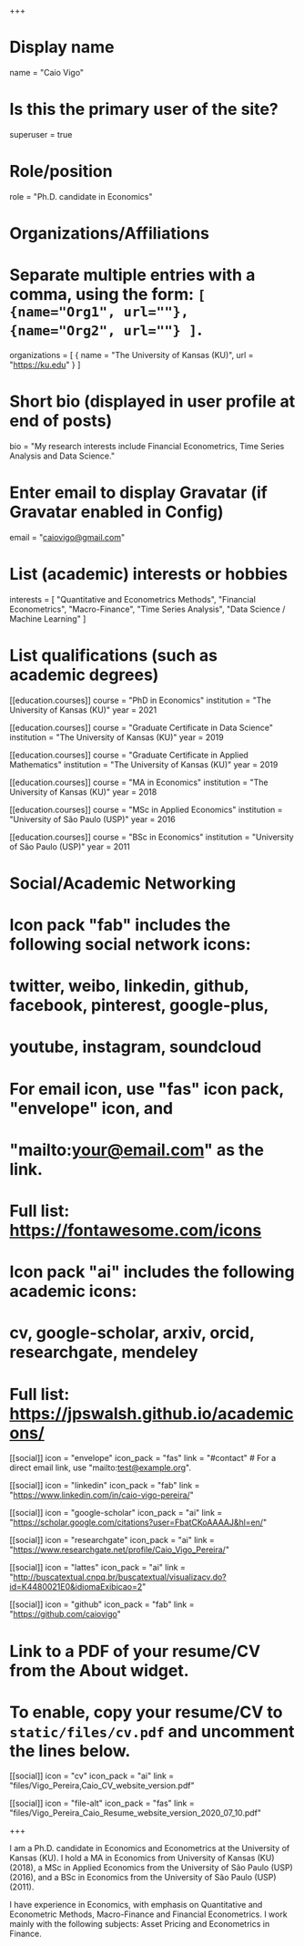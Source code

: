 +++
# Display name
name = "Caio Vigo"

# Is this the primary user of the site?
superuser = true

# Role/position
role = "Ph.D. candidate in Economics"

# Organizations/Affiliations
#   Separate multiple entries with a comma, using the form: `[ {name="Org1", url=""}, {name="Org2", url=""} ]`.
organizations = [ { name = "The University of Kansas (KU)", url = "https://ku.edu" } ]

# Short bio (displayed in user profile at end of posts)
bio = "My research interests include Financial Econometrics, Time Series Analysis and Data Science."

# Enter email to display Gravatar (if Gravatar enabled in Config)
email = "caiovigo@gmail.com"

# List (academic) interests or hobbies
interests = [
  "Quantitative and Econometrics Methods",
  "Financial Econometrics",
  "Macro-Finance",
  "Time Series Analysis",
  "Data Science / Machine Learning"
]

# List qualifications (such as academic degrees)
[[education.courses]]
  course = "PhD in Economics"
  institution = "The University of Kansas (KU)"
  year = 2021
  
[[education.courses]]
  course = "Graduate Certificate in Data Science"
  institution = "The University of Kansas (KU)"
  year = 2019
  
[[education.courses]]
  course = "Graduate Certificate in Applied Mathematics"
  institution = "The University of Kansas (KU)"
  year = 2019  

[[education.courses]]
  course = "MA in Economics"
  institution = "The University of Kansas (KU)"
  year = 2018

[[education.courses]]
  course = "MSc in Applied Economics"
  institution = "University of São Paulo (USP)"
  year = 2016
  
[[education.courses]]
  course = "BSc in Economics"
  institution = "University of São Paulo (USP)"
  year = 2011  

# Social/Academic Networking
#
# Icon pack "fab" includes the following social network icons:
#
#   twitter, weibo, linkedin, github, facebook, pinterest, google-plus,
#   youtube, instagram, soundcloud
#
#   For email icon, use "fas" icon pack, "envelope" icon, and
#   "mailto:your@email.com" as the link.
#
#   Full list: https://fontawesome.com/icons
#
# Icon pack "ai" includes the following academic icons:
#
#   cv, google-scholar, arxiv, orcid, researchgate, mendeley
#
#   Full list: https://jpswalsh.github.io/academicons/

[[social]]
  icon = "envelope"
  icon_pack = "fas"
  link = "#contact"  # For a direct email link, use "mailto:test@example.org".

[[social]]
  icon = "linkedin"
  icon_pack = "fab"
  link = "https://www.linkedin.com/in/caio-vigo-pereira/"

[[social]]
  icon = "google-scholar"
  icon_pack = "ai"
  link = "https://scholar.google.com/citations?user=FbatCKoAAAAJ&hl=en/"

[[social]]
  icon = "researchgate"
  icon_pack = "ai"
  link = "https://www.researchgate.net/profile/Caio_Vigo_Pereira/"
  
[[social]]
  icon = "lattes"
  icon_pack = "ai"
  link = "http://buscatextual.cnpq.br/buscatextual/visualizacv.do?id=K4480021E0&idiomaExibicao=2"

[[social]]
  icon = "github"
  icon_pack = "fab"
  link = "https://github.com/caiovigo"

# Link to a PDF of your resume/CV from the About widget.
# To enable, copy your resume/CV to `static/files/cv.pdf` and uncomment the lines below.
[[social]]
  icon = "cv"
  icon_pack = "ai"
  link = "files/Vigo_Pereira,Caio_CV_website_version.pdf"
  
[[social]]
  icon = "file-alt"
  icon_pack = "fas"
  link = "files/Vigo_Pereira_Caio_Resume_website_version_2020_07_10.pdf"

+++

I am a Ph.D. candidate in Economics and Econometrics at the University of Kansas (KU). I hold a MA in Economics from University of Kansas (KU) (2018), a MSc in Applied Economics from the University of São Paulo (USP) (2016), and a BSc in Economics from the University of São Paulo (USP) (2011).

I have experience in Economics, with emphasis on Quantitative and Econometric Methods, Macro-Finance and Financial Econometrics. I work mainly with the following subjects: Asset Pricing and Econometrics in Finance. 

<!-- I am also a reviewer of the Brazilian Journal of Finance (RBFin) and the Journal of Management Science and Engineering (JMSE). Currently, I've been teaching Introduction to Econometrics at the University of Kansas. -->